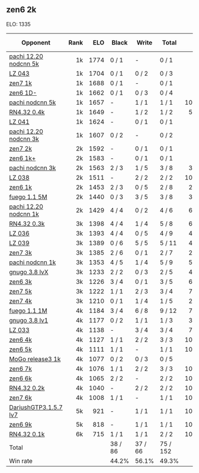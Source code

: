 ## zen6 2k ##

ELO: 1335

Opponent | Rank | ELO | Black | Write | Total | Win rate
---------|-----:|----:|-------|-------|-------|-------:
[pachi 12.20 nodcnn 5k](pachi%2012.20%20nodcnn%205k.md) | 1k | 1774 | 0 / 1 | - | 0 / 1 | 0.0%
[LZ 043](LZ%20043.md) | 1k | 1704 | 0 / 1 | 0 / 2 | 0 / 3 | 0.0%
[zen7 1k](zen7%201k.md) | 1k | 1688 | 0 / 1 | - | 0 / 1 | 0.0%
[zen6 1D-](zen6%201D-.md) | 1k | 1662 | 0 / 1 | 0 / 3 | 0 / 4 | 0.0%
[pachi nodcnn 5k](pachi%20nodcnn%205k.md) | 1k | 1657 | - | 1 / 1 | 1 / 1 | 100.0%
[RN4.32 0.4k](RN4.32%200.4k.md) | 1k | 1649 | - | 1 / 2 | 1 / 2 | 50.0%
[LZ 041](LZ%20041.md) | 1k | 1624 | - | 0 / 1 | 0 / 1 | 0.0%
[pachi 12.20 nodcnn 3k](pachi%2012.20%20nodcnn%203k.md) | 1k | 1607 | 0 / 2 | - | 0 / 2 | 0.0%
[zen7 2k](zen7%202k.md) | 2k | 1592 | - | 0 / 1 | 0 / 1 | 0.0%
[zen6 1k+](zen6%201k+.md) | 2k | 1583 | - | 0 / 1 | 0 / 1 | 0.0%
[pachi nodcnn 3k](pachi%20nodcnn%203k.md) | 2k | 1563 | 2 / 3 | 1 / 5 | 3 / 8 | 37.5%
[LZ 038](LZ%20038.md) | 2k | 1511 | - | 2 / 2 | 2 / 2 | 100.0%
[zen6 1k](zen6%201k.md) | 2k | 1453 | 2 / 3 | 0 / 5 | 2 / 8 | 25.0%
[fuego 1.1 5M](fuego%201.1%205M.md) | 2k | 1440 | 0 / 3 | 3 / 5 | 3 / 8 | 37.5%
[pachi 12.20 nodcnn 1k](pachi%2012.20%20nodcnn%201k.md) | 2k | 1429 | 4 / 4 | 0 / 2 | 4 / 6 | 66.7%
[RN4.32 0.3k](RN4.32%200.3k.md) | 3k | 1398 | 4 / 4 | 1 / 4 | 5 / 8 | 62.5%
[LZ 036](LZ%20036.md) | 3k | 1393 | 4 / 4 | 0 / 5 | 4 / 9 | 44.4%
[LZ 039](LZ%20039.md) | 3k | 1389 | 0 / 6 | 5 / 5 | 5 / 11 | 45.5%
[zen7 3k](zen7%203k.md) | 3k | 1385 | 2 / 6 | 0 / 1 | 2 / 7 | 28.6%
[pachi nodcnn 1k](pachi%20nodcnn%201k.md) | 3k | 1353 | 4 / 5 | 1 / 4 | 5 / 9 | 55.6%
[gnugo 3.8 lvX](gnugo%203.8%20lvX.md) | 3k | 1233 | 2 / 2 | 0 / 3 | 2 / 5 | 40.0%
[zen6 3k](zen6%203k.md) | 3k | 1226 | 3 / 4 | 0 / 1 | 3 / 5 | 60.0%
[zen7 5k](zen7%205k.md) | 3k | 1222 | 1 / 1 | 2 / 3 | 3 / 4 | 75.0%
[zen7 4k](zen7%204k.md) | 3k | 1210 | 0 / 1 | 1 / 4 | 1 / 5 | 20.0%
[fuego 1.1 1M](fuego%201.1%201M.md) | 4k | 1184 | 3 / 4 | 6 / 8 | 9 / 12 | 75.0%
[gnugo 3.8 lv1](gnugo%203.8%20lv1.md) | 4k | 1177 | 0 / 2 | 1 / 1 | 1 / 3 | 33.3%
[LZ 033](LZ%20033.md) | 4k | 1138 | - | 3 / 4 | 3 / 4 | 75.0%
[zen6 4k](zen6%204k.md) | 4k | 1127 | 1 / 1 | 2 / 2 | 3 / 3 | 100.0%
[zen6 5k](zen6%205k.md) | 4k | 1111 | 1 / 1 | - | 1 / 1 | 100.0%
[MoGo release3 1k](MoGo%20release3%201k.md) | 4k | 1077 | 0 / 2 | 0 / 3 | 0 / 5 | 0.0%
[zen6 7k](zen6%207k.md) | 4k | 1076 | 1 / 1 | 2 / 2 | 3 / 3 | 100.0%
[zen6 6k](zen6%206k.md) | 4k | 1065 | 2 / 2 | - | 2 / 2 | 100.0%
[RN4.32 0.2k](RN4.32%200.2k.md) | 4k | 1040 | - | 2 / 2 | 2 / 2 | 100.0%
[zen7 6k](zen7%206k.md) | 4k | 1008 | 1 / 1 | - | 1 / 1 | 100.0%
[DariushGTP3.1.5.7 lv7](DariushGTP3.1.5.7%20lv7.md) | 5k | 921 | - | 1 / 1 | 1 / 1 | 100.0%
[zen6 9k](zen6%209k.md) | 5k | 818 | - | 1 / 1 | 1 / 1 | 100.0%
[RN4.32 0.1k](RN4.32%200.1k.md) | 6k | 715 | 1 / 1 | 1 / 1 | 2 / 2 | 100.0%
Total | | | 38 / 86 | 37 / 66 | 75 / 152 | 
Win rate| | | 44.2% | 56.1% | 49.3% | 
